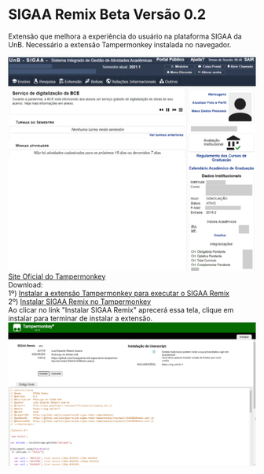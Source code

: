 # SIGAA Remix Beta Versão 0.2
Extensão que melhora a experiência do usuário na plataforma SIGAA da UnB. Necessário a extensão Tampermonkey instalada no navegador.
<br>
<br>
![Tela 1](tela1.png)
<br>
[Site Oficial do Tampermonkey](https://www.tampermonkey.net/)<br>
Download:
<br>
1º) [Instalar a extensão Tampermonkey para executar o SIGAA Remix](https://chrome.google.com/webstore/detail/dhdgffkkebhmkfjojejmpbldmpobfkfo)<br>
2º) [Instalar SIGAA Remix no Tampermonkey](https://github.com/luisrguerra/unb-sigaa-remix-tampermonkey/raw/main/SIGAA%20Remix.user.js)
<br>
Ao clicar no link "Instalar SIGAA Remix" aprecerá essa tela, clique em instalar para terminar de instalar a extensão.
![Tela 1](tela2.png)
